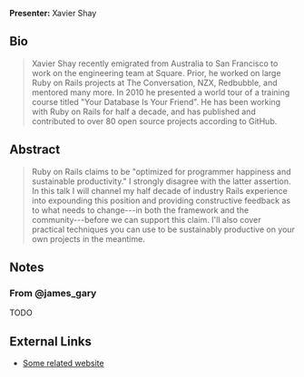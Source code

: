 **Presenter:** Xavier Shay

## Bio

> Xavier Shay recently emigrated from Australia to San Francisco to work on the engineering team at Square. Prior, he worked on large Ruby on Rails projects at The Conversation, NZX, Redbubble, and mentored many more. In 2010 he presented a world tour of a training course titled "Your Database Is Your Friend". He has been working with Ruby on Rails for half a decade, and has published and contributed to over 80 open source projects according to GitHub.

## Abstract

> Ruby on Rails claims to be "optimized for programmer happiness and sustainable productivity." I strongly disagree with the latter assertion. In this talk I will channel my half decade of industry Rails experience into expounding this position and providing constructive feedback as to what needs to change---in both the framework and the community---before we can support this claim. I'll also cover practical techniques you can use to be sustainably productive on your own projects in the meantime.

## Notes

### From @james\_gary

TODO

## External Links

* [Some related website](http://www.example.com/)
